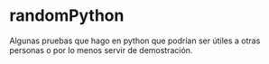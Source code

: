 randomPython
============

Algunas pruebas que hago en python que podrían ser útiles a otras personas o por lo menos servir de demostración.

